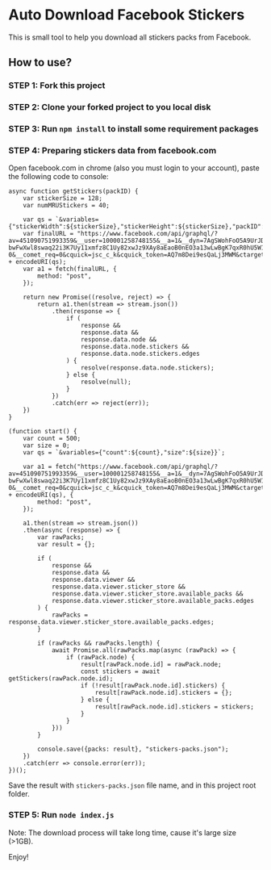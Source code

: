 # Auto Download Facebook Stickers

This is small tool to help you download all stickers packs from Facebook.

##  How to use?

### STEP 1: Fork this project

### STEP 2: Clone your forked project to you local disk

### STEP 3: Run `npm install` to install some requirement packages

### STEP 4: Preparing stickers data from facebook.com

Open facebook.com in chrome (also you must login to your account), paste the following code to console:

```
async function getStickers(packID) {
	var stickerSize = 128;
	var numMRUStickers = 40;

	var qs = `&variables={"stickerWidth":${stickerSize},"stickerHeight":${stickerSize},"packID":"${packID}","feedbackID":"","hasNoFeedbackID":true,"numMRUStickers":${numMRUStickers}}`
	var finalURL = "https://www.facebook.com/api/graphql/?av=451090751993359&__user=100001258748155&__a=1&__dyn=7AgSWohFoO5A9UrJDzk2m3mbG78V4WoaEGbxG3Kq2i5U4e2CEdFojyV8C6UnGiidxiVUmxa16xq2WdxK4ohyVfg8UcHzaw9a7oqx66E4y2e250Wwxxm0wpE5u1wKEtwMwhodQ3-bwFwXwl8swaq22i3K7Uy11xmfz8C1Uy82xwJz9XAy8aEaoB0nEO3a13wLwBgK7qxR0hU5W1ywnGwWwgEiK2q2KfxW2G1txe3C0D85a2W5oCbxa3CUy4o8EnwhE25xW5oC&__csr=&__req=7s&__beoa=0&__pc=PHASED%3ADEFAULT&dpr=1&__ccg=EXCELLENT&__rev=1003139049&__s=cci7h4%3Afkuq37%3Adv9a22&__hsi=6910755078976493515-0&__comet_req=0&cquick=jsc_c_k&cquick_token=AQ7m8Dei9esQaLj3MWM&ctarget=https%253A%252F%252Fwww.facebook.com&fb_dtsg=AQFm446jEIVE%3AAQGGXlj9Isc4&jazoest=21930&__spin_r=1003139049&__spin_b=trunk&__spin_t=1608979137&fb_api_caller_class=RelayModern&fb_api_req_friendly_name=StickersFlyoutPackQuery&server_timestamps=true&doc_id=3829078343831521" + encodeURI(qs);
	var a1 = fetch(finalURL, {
		method: "post",
	});

	return new Promise((resolve, reject) => {
		return a1.then(stream => stream.json())
			.then(response => {
				if (
					response &&
					response.data &&
					response.data.node &&
					response.data.node.stickers &&
					response.data.node.stickers.edges
				) {
					resolve(response.data.node.stickers);
				} else {
					resolve(null);
				}
			})
			.catch(err => reject(err));
	})
}

(function start() {
	var count = 500;
	var size = 0;
	var qs = `&variables={"count":${count},"size":${size}}`;

	var a1 = fetch("https://www.facebook.com/api/graphql/?av=451090751993359&__user=100001258748155&__a=1&__dyn=7AgSWohFoO5A9UrJDzk2m3mbG78V4WoaEGbxG3Kq2i5U4e2CEdFojyV8C6UnGiidxiVUmxa16xq2WdxK4ohyVfg8UcHzaw9a7oqx66E4y2e250Wwxxm0wpE5u1wKEtwMwhodQ3-bwFwXwl8swaq22i3K7Uy11xmfz8C1Uy82xwJz9XAy8aEaoB0nEO3a13wLwBgK7qxR0hU5W1ywnGwWwgEiK2q2KfxW2G1txe3C0D85a2W5oCbxa3CUy4o8EnwhE25xW5oC&__csr=&__req=8n&__beoa=0&__pc=PHASED%3ADEFAULT&dpr=1&__ccg=EXCELLENT&__rev=1003139049&__s=hsh4qg%3Afkuq37%3Adv9a22&__hsi=6910755078976493515-0&__comet_req=0&cquick=jsc_c_k&cquick_token=AQ7m8Dei9esQaLj3MWM&ctarget=https%253A%252F%252Fwww.facebook.com&fb_dtsg=AQFm446jEIVE%3AAQGGXlj9Isc4&jazoest=21930&__spin_r=1003139049&__spin_b=trunk&__spin_t=1608979137&fb_api_caller_class=RelayModern&fb_api_req_friendly_name=StickersStoreDialogStoreQuery&server_timestamps=true&doc_id=3760245170687374" + encodeURI(qs), {
		method: "post",
	});

	a1.then(stream => stream.json())
	.then(async (response) => {
		var rawPacks;
		var result = {};

		if (
			response &&
			response.data &&
			response.data.viewer &&
			response.data.viewer.sticker_store &&
			response.data.viewer.sticker_store.available_packs &&
			response.data.viewer.sticker_store.available_packs.edges
		) {
			rawPacks = response.data.viewer.sticker_store.available_packs.edges;
		}

		if (rawPacks && rawPacks.length) {
			await Promise.all(rawPacks.map(async (rawPack) => {
				if (rawPack.node) {
					result[rawPack.node.id] = rawPack.node;
					const stickers = await getStickers(rawPack.node.id);
					if (!result[rawPack.node.id].stickers) {
						result[rawPack.node.id].stickers = {};
					} else {
						result[rawPack.node.id].stickers = stickers;
					}
				}
			}))
		}

		console.save({packs: result}, "stickers-packs.json");
	})
	.catch(err => console.error(err));
})();
```

Save the result with `stickers-packs.json` file name, and in this project root folder.

### STEP 5: Run `node index.js`

Note: The download process will take long time, cause it's large size (>1GB).

Enjoy!
